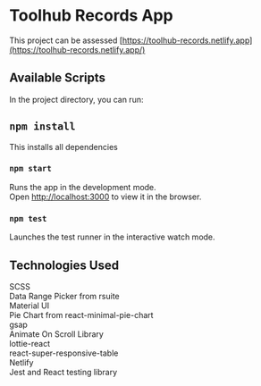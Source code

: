 # Toolhub Records App

This project can be assessed [https://toolhub-records.netlify.app](https://toolhub-records.netlify.app/)

## Available Scripts

In the project directory, you can run:

## `npm install`

This installs all dependencies

### `npm start`

Runs the app in the development mode.\
Open [http://localhost:3000](http://localhost:3000) to view it in the browser.

### `npm test`

Launches the test runner in the interactive watch mode.

## Technologies Used

SCSS\
Data Range Picker from rsuite\
Material UI\
Pie Chart from react-minimal-pie-chart\
gsap\
Animate On Scroll Library\
lottie-react\
react-super-responsive-table\
Netlify\
Jest and React testing library

